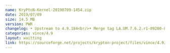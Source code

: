 ```yaml
---
name: KryPtoN-Kernel-20190709-1454.zip
date: 2019/07/09
size: 14.5 MB
version: PWR
changelog: • Upstream to 4.9.184<br/>• Merge tag LA.UM.7.6.2.r1-09200-89xx.0<br/>• Improved stability omni sensor thanks @laststandrighthere<br/>• add State notifier<br/>• Add GOV lightningutil<br/>• Add GOV pixel smurftil
categories: vince/4.9
layout: waitting
link: https://sourceforge.net/projects/krypton-project/files/vince/4.9/PWR/KryPtoN-Kernel-20190709-1454.zip
---
```

